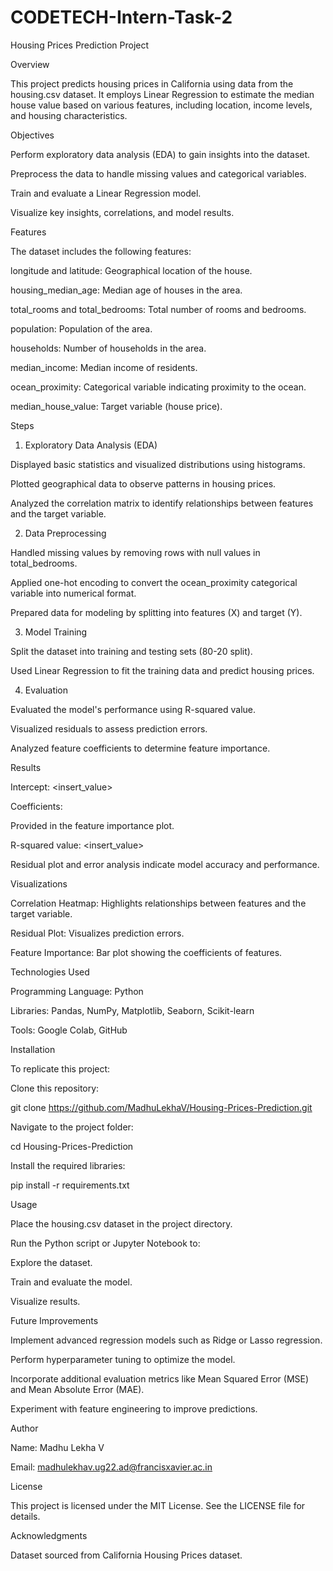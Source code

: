 # CODETECH-Intern-Task-2
Housing Prices Prediction Project

Overview

This project predicts housing prices in California using data from the housing.csv dataset. It employs Linear Regression to estimate the median house value based on various features, including location, income levels, and housing characteristics.

Objectives

Perform exploratory data analysis (EDA) to gain insights into the dataset.

Preprocess the data to handle missing values and categorical variables.

Train and evaluate a Linear Regression model.

Visualize key insights, correlations, and model results.

Features

The dataset includes the following features:

longitude and latitude: Geographical location of the house.

housing_median_age: Median age of houses in the area.

total_rooms and total_bedrooms: Total number of rooms and bedrooms.

population: Population of the area.

households: Number of households in the area.

median_income: Median income of residents.

ocean_proximity: Categorical variable indicating proximity to the ocean.

median_house_value: Target variable (house price).

Steps

1. Exploratory Data Analysis (EDA)

Displayed basic statistics and visualized distributions using histograms.

Plotted geographical data to observe patterns in housing prices.

Analyzed the correlation matrix to identify relationships between features and the target variable.

2. Data Preprocessing

Handled missing values by removing rows with null values in total_bedrooms.

Applied one-hot encoding to convert the ocean_proximity categorical variable into numerical format.

Prepared data for modeling by splitting into features (X) and target (Y).

3. Model Training

Split the dataset into training and testing sets (80-20 split).

Used Linear Regression to fit the training data and predict housing prices.

4. Evaluation

Evaluated the model's performance using R-squared value.

Visualized residuals to assess prediction errors.

Analyzed feature coefficients to determine feature importance.

Results

Intercept: <insert_value>

Coefficients:

Provided in the feature importance plot.

R-squared value: <insert_value>

Residual plot and error analysis indicate model accuracy and performance.

Visualizations

Correlation Heatmap: Highlights relationships between features and the target variable.

Residual Plot: Visualizes prediction errors.

Feature Importance: Bar plot showing the coefficients of features.

Technologies Used

Programming Language: Python

Libraries: Pandas, NumPy, Matplotlib, Seaborn, Scikit-learn

Tools: Google Colab, GitHub

Installation

To replicate this project:

Clone this repository:

git clone https://github.com/MadhuLekhaV/Housing-Prices-Prediction.git

Navigate to the project folder:

cd Housing-Prices-Prediction

Install the required libraries:

pip install -r requirements.txt

Usage

Place the housing.csv dataset in the project directory.

Run the Python script or Jupyter Notebook to:

Explore the dataset.

Train and evaluate the model.

Visualize results.

Future Improvements

Implement advanced regression models such as Ridge or Lasso regression.

Perform hyperparameter tuning to optimize the model.

Incorporate additional evaluation metrics like Mean Squared Error (MSE) and Mean Absolute Error (MAE).

Experiment with feature engineering to improve predictions.

Author

Name: Madhu Lekha V

Email: madhulekhav.ug22.ad@francisxavier.ac.in

License

This project is licensed under the MIT License. See the LICENSE file for details.

Acknowledgments

Dataset sourced from California Housing Prices dataset.
